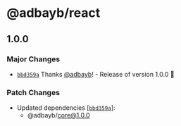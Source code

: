 # @adbayb/react

## 1.0.0

### Major Changes

-   [`bbd359a`](https://github.com/adbayb/poc-monorepo/commit/bbd359a88eaf2ad40f0125541cff0bf06eced9cd) Thanks [@adbayb](https://github.com/adbayb)! - Release of version 1.0.0 🚀

### Patch Changes

-   Updated dependencies [[`bbd359a`](https://github.com/adbayb/poc-monorepo/commit/bbd359a88eaf2ad40f0125541cff0bf06eced9cd)]:
    -   @adbayb/core@1.0.0
